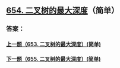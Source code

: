## [654. 二叉树的最大深度](https://leetcode-cn.com/problems/merge-two-sorted-lists/)（简单）





### 答案：



#### [上一题（653. 二叉树的最大深度）(简单)](https://github.com/sdwwld/leetCode/blob/master/src/main/java/com/wld/java/leetcode/leetCode0653.md)

#### [下一题（655. 二叉树的最大深度）(简单)](https://github.com/sdwwld/leetCode/blob/master/src/main/java/com/wld/java/leetcode/leetCode0655.md)
